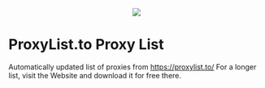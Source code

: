 <a href="https://proxylist.to/">
<p align="center">
  <img src="https://proxylist.to/banner.png" />
</p>
</a>


# ProxyList.to Proxy List
Automatically updated list of proxies from https://proxylist.to/
For a longer list, visit the Website and download it for free there.
